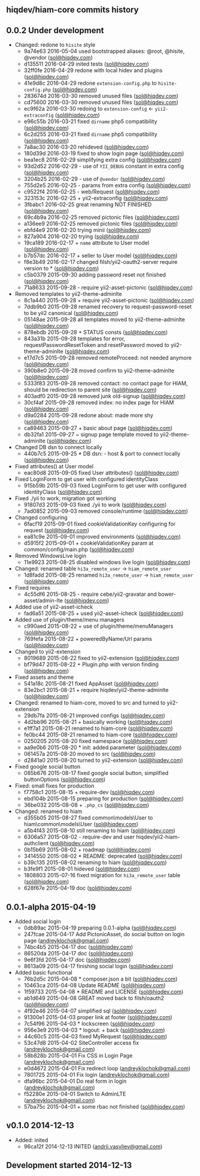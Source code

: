 hiqdev/hiam-core commits history
--------------------------------

## 0.0.2 Under development

- Changed: redone to `hisite` style
    - 9a74e63 2016-05-04 used bootstrapped aliases: @root, @hisite, @vendor (sol@hiqdev.com)
    - d135511 2016-04-29 inited tests (sol@hiqdev.com)
    - 32ff0fe 2016-04-29 redone with local hidev and plugins (sol@hiqdev.com)
    - 41e9d8c 2016-04-29 redone `extension-config.php` to `hisite-config.php` (sol@hiqdev.com)
    - 283674d 2016-03-30 removed unused files (sol@hiqdev.com)
    - cd75600 2016-03-30 removed unused files (sol@hiqdev.com)
    - ec9f62a 2016-03-30 redoing to `extension-config` <- `yii2-extraconfig` (sol@hiqdev.com)
    - e96c55b 2016-03-21 fixed `dirname` php5 compatibility (sol@hiqdev.com)
    - 6c2d255 2016-03-21 fixed `dirname` php5 compatibility (sol@hiqdev.com)
    - 7a8ac30 2016-03-20 rehideved (sol@hiqdev.com)
    - 180d39d 2016-03-19 fixed to show login page (sol@hiqdev.com)
    - bea1ec8 2016-02-29 simplifying extra config (sol@hiqdev.com)
    - 93d2d52 2016-02-29 - use of `YII_DEBUG` constant in extra config (sol@hiqdev.com)
    - 3204b25 2016-02-29 - use of `@vendor` (sol@hiqdev.com)
    - 755d2e5 2016-02-25 - params from extra config (sol@hiqdev.com)
    - c9522f4 2016-02-25 - web/Request (sol@hiqdev.com)
    - 323153c 2016-02-25 + yii2-extraconfig (sol@hiqdev.com)
    - 3fbabc1 2016-02-25 great renaming NOT FINISHED (sol@hiqdev.com)
    - 69c4b9a 2016-02-25 removed pictonic files (sol@hiqdev.com)
    - a136ee9 2016-02-25 removed pictonic files (sol@hiqdev.com)
    - ebfd4e9 2016-02-20 trying minii (sol@hiqdev.com)
    - 827a904 2016-02-20 trying (sol@hiqdev.com)
    - 19ca189 2016-02-17 + `name` attribute to User model (sol@hiqdev.com)
    - b7b57dc 2016-02-17 + seller to User model (sol@hiqdev.com)
    - f8e3b49 2016-02-17 changed filsh/yii2-oauth2-server require version to * (sol@hiqdev.com)
    - c5b0379 2015-09-30 adding password reset not finished (sol@hiqdev.com)
    - 71a8633 2015-09-28 - require yii2-asset-pictonic (sol@hiqdev.com)
- Removed templates to yii2-theme-adminlte
    - 8c1a440 2015-09-28 + require yii2-asset-pictonic (sol@hiqdev.com)
    - 7ddb9b0 2015-09-28 renamed recovery to request-password-reset to be yii2 canonical (sol@hiqdev.com)
    - 05148ae 2015-09-28 all templates moved to yii2-theme-adminlte (sol@hiqdev.com)
    - 878ebdb 2015-09-28 + STATUS consts (sol@hiqdev.com)
    - 843a31b 2015-09-28 templates for error, requestPasswordResetToken and resetPassword moved to yii2-theme-adminlte (sol@hiqdev.com)
    - e17d7c5 2015-09-28 removed remoteProceed: not needed anymore (sol@hiqdev.com)
    - 390b8e0 2015-09-28 moved confirm to yii2-theme-adminlte (sol@hiqdev.com)
    - 5333f83 2015-09-28 removed contact: no contact page for HIAM, should be redirection to parent site (sol@hiqdev.com)
    - 403adf0 2015-09-28 removed junk old-signup (sol@hiqdev.com)
    - 30cf4af 2015-09-28 removed index: no index page for HIAM (sol@hiqdev.com)
    - d9a0284 2015-09-28 redone about: made more shy (sol@hiqdev.com)
    - ca89463 2015-09-27 + basic about page (sol@hiqdev.com)
    - db32fa1 2015-09-27 ~ signup page template moved to yii2-theme-adminlte (sol@hiqdev.com)
- Changed DB dsn to connect locally
    - 440b7c5 2015-09-25 * DB dsn: - host & port to connect locally (sol@hiqdev.com)
- Fixed attributes() at User model
    - eac80d8 2015-09-05 fixed User attributes() (sol@hiqdev.com)
- Fixed LoginForm to get user with configured identityClass
    - 915b59b 2015-09-03 fixed LoginForm to get user with configured identityClass (sol@hiqdev.com)
- Fixed ./yii to work, migration got working
    - 91807d3 2015-09-03 fixed ./yii to work (sol@hiqdev.com)
    - 7ad0852 2015-09-03 removed console/runtime (sol@hiqdev.com)
- Changed configuring
    - 6facf19 2015-09-01 fixed cookieValidationKey configuring for request (sol@hiqdev.com)
    - ea81c9e 2015-09-01 improved environments (sol@hiqdev.com)
    - d5915f2 2015-09-01 + cookieValidationKey param at common/config/main.php (sol@hiqdev.com)
- Removed WindowsLive login
    - 11e9923 2015-08-25 disabled windows live login (sol@hiqdev.com)
- Changed: renamed table `hi3a_remote_user` -> `hiam_remote_user`
    - 1d8fadd 2015-08-25 renamed `hi3a_remote_user` -> `hiam_remote_user` (sol@hiqdev.com)
- Fixed requires
    - 4c55df6 2015-08-25 - require cebe/yii2-gravatar and bower-asset/admin-lte (sol@hiqdev.com)
- Added use of yii2-asset-icheck
    - fad6a51 2015-08-25 + used yii2-asset-icheck (sol@hiqdev.com)
- Added use of plugin/theme/menu managers
    - c990aed 2015-08-22 + use of plugin/theme/menuManagers (sol@hiqdev.com)
    - 769fefa 2015-08-22 + poweredByName/Url params (sol@hiqdev.com)
- Changed to yii2-extension
    - 8019689 2015-08-22 fixed to yii2-extension (sol@hiqdev.com)
    - bf79d47 2015-08-22 + Plugin.php with version finding (sol@hiqdev.com)
- Fixed assets and theme
    - 541a18c 2015-08-21 fixed AppAsset (sol@hiqdev.com)
    - 83e2bc1 2015-08-21 + require hiqdev/yii2-theme-adminlte (sol@hiqdev.com)
- Changed: renamed to hiam-core, moved to src and turned to yii2-extension
    - 29db7fa 2015-08-21 improved configs (sol@hiqdev.com)
    - 4d2bb96 2015-08-21 + basically working (sol@hiqdev.com)
    - e1ff7a1 2015-08-21 renamed to hiam-core (sol@hiqdev.com)
    - fe0bc44 2015-08-21 renamed to hiam-core (sol@hiqdev.com)
    - 0250205 2015-08-20 fixed namespace (sol@hiqdev.com)
    - aa9e0b6 2015-08-20 * init: added  parameter (sol@hiqdev.com)
    - 061457a 2015-08-20 moved to src (sol@hiqdev.com)
    - d2841a0 2015-08-20 turned to yii2-extension (sol@hiqdev.com)
- Fixed google social button
    - 085b676 2015-08-17 fixed google social button, simplified buttonOptions (sol@hiqdev.com)
- Fixed: small fixes for production
    - f7758c1 2015-08-15 + require-dev (sol@hiqdev.com)
    - ebd104b 2015-08-15 preparing for production (sol@hiqdev.com)
    - 36be032 2015-08-08 + `.php_cs` (sol@hiqdev.com)
- Changed: renamed to hiam
    - d355b05 2015-08-27 fixed common\models\User to hiam\common\models\User (sol@hiqdev.com)
    - a5b4f43 2015-08-10 still renaming to hiam (sol@hiqdev.com)
    - 6306a57 2015-08-02 - require-dev and user hiqdev/yii2-hiam-authclient (sol@hiqdev.com)
    - 0b15b69 2015-08-02 + roadmap (sol@hiqdev.com)
    - 3414550 2015-08-02 * README: deprecated (sol@hiqdev.com)
    - b39c135 2015-08-02 renaming to hiam (sol@hiqdev.com)
    - b3fe9f1 2015-08-01 hideved (sol@hiqdev.com)
    - 1808803 2015-07-16 fixed migration for `hi3a_remote_user` table (sol@hiqdev.com)
    - 628f67e 2015-04-19 doc (sol@hiqdev.com)

## 0.0.1-alpha 2015-04-19

- Added social login
    - 0db89ac 2015-04-19 preparing 0.0.1-alpha (sol@hiqdev.com)
    - 247fcae 2015-04-17 Add PictonicAsset, do social button on login page (andreyklochok@gmail.com)
    - 74bc4b5 2015-04-17 doc (sol@hiqdev.com)
    - 86520da 2015-04-17 doc (sol@hiqdev.com)
    - 9e6f3fd 2015-04-17 doc (sol@hiqdev.com)
    - 8613a09 2015-04-17 finishing social login (sol@hiqdev.com)
- Added basic functional
    - 76b2d5c 2015-04-08 * composer.json a bit (sol@hiqdev.com)
    - 10463ca 2015-04-08 Update README (sol@hiqdev.com)
    - 1f59733 2015-04-08 * README and LICENSE (sol@hiqdev.com)
    - ab1d649 2015-04-08 GREAT moved back to filsh/oauth2 (sol@hiqdev.com)
    - 4f92e46 2015-04-07 simplified sql (sol@hiqdev.com)
    - 91300e1 2015-04-03 proper link at footer (sol@hiqdev.com)
    - 7c54f96 2015-04-03 * lockscreen (sol@hiqdev.com)
    - 956e3e9 2015-04-03 * logout: + back (sol@hiqdev.com)
    - 44c60c5 2015-04-03 fixed MyRequest (sol@hiqdev.com)
    - 53c47d8 2015-04-02 SiteController access fix (andreyklochok@gmail.com)
    - 58b828b 2015-04-01 Fix CSS in Login Page (andreyklochok@gmail.com)
    - e0d4672 2015-04-01 Fix redirect loop (andreyklochok@gmail.com)
    - 7801725 2015-04-01 Fix login (andreyklochok@gmail.com)
    - dfa96bc 2015-04-01 Do real form in login (andreyklochok@gmail.com)
    - f52280e 2015-04-01 Switch to AdminLTE (andreyklochok@gmail.com)
    - 57ba75c 2015-04-01 + some rbac not finished (sol@hiqdev.com)

## v0.1.0 2014-12-13

- Added: inited
    - 96ca12f 2014-12-13 INITED (andrii.vasyliev@gmail.com)

## Development started 2014-12-13

